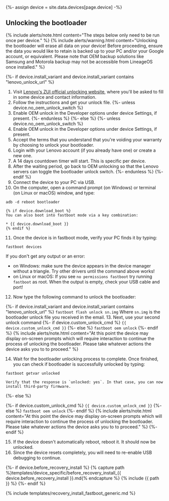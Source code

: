 {%- assign device = site.data.devices[page.device] -%}

## Unlocking the bootloader

{% include alerts/note.html content="The steps below only need to be run once per device." %}
{% include alerts/warning.html content="Unlocking the bootloader will erase all data on your device!
Before proceeding, ensure the data you would like to retain is backed up to your PC and/or your Google account, or equivalent. Please note that OEM backup solutions like Samsung and Motorola backup may not be accessible from LineageOS once installed." %}

{%- if device.install_variant and device.install_variant contains "lenovo_unlock_url" %}
1. Visit [Lenovo's ZUI official unlocking website](https://www.zui.com/iunlock), where you'll be asked to fill in some device and contact information.
2. Follow the instructions and get your unlock file.
{%- unless device.no_oem_unlock_switch %}
3. Enable OEM unlock in the Developer options under device Settings, if present.
{%- endunless %}
{%- else %}
{%- unless device.no_oem_unlock_switch %}
4. Enable OEM unlock in the Developer options under device Settings, if present.
5. Accept the terms that you understand that you're voiding your warranty by choosing to unlock your bootloader.
6. Login with your Lenovo account (if you already have one) or create a new one.
7. A 14 days countdown timer will start. This is specific per device.
8. After the waiting period, go back to OEM unlocking so that the Lenovo servers can toggle the bootloader unlock switch.
{%- endunless %}
{%- endif %}
9. Connect the device to your PC via USB.
10. On the computer, open a command prompt (on Windows) or terminal (on Linux or macOS) window, and type:
```
adb -d reboot bootloader
```
    {% if device.download_boot %}
    You can also boot into fastboot mode via a key combination:

    * {{ device.download_boot }}
    {% endif %}
11. Once the device is in fastboot mode, verify your PC finds it by typing:
```
fastboot devices
```
  If you don't get any output or an error:
   * on Windows: make sure the device appears in the device manager without a triangle. Try other drivers until the command above works!
   * on Linux or macOS: If you see `no permissions fastboot` try running `fastboot` as root. When the output is empty, check your USB cable and port!
12. Now type the following command to unlock the bootloader:

{%- if device.install_variant and device.install_variant contains "lenovo_unlock_url" %}
    ```
    fastboot flash unlock sn.img
    ```
    Where `sn.img` is the bootloader unlock file you received in the email.
13. Next, use your second unlock command
{%- if device.custom_unlock_cmd %}
    ```
{{ device.custom_unlock_cmd }}
    ```
{%- else %}
    ```
fastboot oem unlock
    ```
{%- endif %}
    {% include alerts/note.html content="At this point the device may display on-screen prompts which will require interaction to continue the process of unlocking the bootloader. Please take whatever actions the device asks you to to proceed." %}

14. Wait for the bootloader unlocking process to complete. Once finished, you can check if bootloader is successfully unlocked by typing:
```
fastboot getvar unlocked
```
    Verify that the response is `unlocked: yes`. In that case, you can now install third-party firmware.
{%- else %}

{%- if device.custom_unlock_cmd %}
    ```
{{ device.custom_unlock_cmd }}
    ```
{%- else %}
    ```
fastboot oem unlock
    ```
{%- endif %}
    {% include alerts/note.html content="At this point the device may display on-screen prompts which will require interaction to continue the process of unlocking the bootloader. Please take whatever actions the device asks you to to proceed." %}
{%- endif %}

15. If the device doesn't automatically reboot, reboot it. It should now be unlocked.
16. Since the device resets completely, you will need to re-enable USB debugging to continue.

{%- if device.before_recovery_install %}
{% capture path %}templates/device_specific/before_recovery_install_{{ device.before_recovery_install }}.md{% endcapture %}
{% include {{ path }} %}
{%- endif %}

{% include templates/recovery_install_fastboot_generic.md %}
